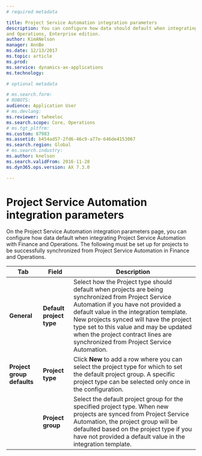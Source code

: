 ```yaml
---
# required metadata

title: Project Service Automation integration parameters
description: You can configure how data should default when integrating Project Service Automation Microsoft Dynamics 365 for Finance
and Operations, Enterprise edition.
author: KimANelson
manager: AnnBe
ms.date: 12/13/2017
ms.topic: article
ms.prod: 
ms.service: dynamics-ax-applications
ms.technology: 

# optional metadata

# ms.search.form: 
# ROBOTS: 
audience: Application User
# ms.devlang: 
ms.reviewer: twheeloc
ms.search.scope: Core, Operations
# ms.tgt_pltfrm: 
ms.custom: 87983
ms.assetid: b454ad57-2fd6-46c9-a77e-646de4153067
ms.search.region: Global
# ms.search.industry: 
ms.author: knelson
ms.search.validFrom: 2016-11-28
ms.dyn365.ops.version: AX 7.3.0

---
```


# Project Service Automation integration parameters

On the Project Service Automation integration parameters page, you can configure how data default when integrating Project Service Automation with Finance and Operations. The following must be set up for projects to be successfully synchronized from Project Service Automation in Finance and Operations.

| **Tab**                      | **Field**                          | **Description**                    |
|------------------------------|------------------------------------|--------------------------------|
| **General**                  | **Default project type**               | Select how the Project type should default when projects are being synchronized from Project Service Automation if you have not provided a default value in the integration template. New projects synced will have the project type set to this value and may be updated when the project contract lines are synchronized from Project Service Automation.               |
| **Project group defaults**   | **Project type** | Click **New** to add a row where you can select the project type for which to set the default project group. A specific project type can be selected only once in the configuration.              |
|                              | **Project group**          | Select the default project group for the specified project type. When new projects are synced from Project Service Automation, the project group will be defaulted based on the project type if you have not provided a default value in the integration template.  |

